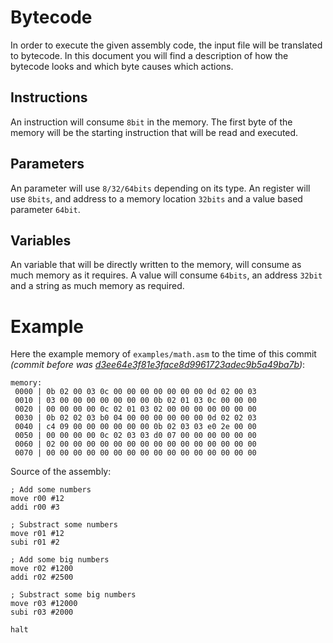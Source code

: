 # Bytecode

In order to execute the given assembly code, the input file will be translated to bytecode. In this document you will find a description of how the bytecode looks and which byte causes which actions.

## Instructions

An instruction will consume `8bit` in the memory. The first byte of the memory will be the starting instruction that will be read and executed.

## Parameters

An parameter will use `8/32/64bits` depending on its type. An register will use `8bits`, and address to a memory location `32bits` and a value based parameter `64bit`.

## Variables

An variable that will be directly written to the memory, will consume as much memory as it requires. A value will consume `64bits`, an address `32bit` and a string as much memory as required.

# Example

Here the example memory of `examples/math.asm` to the time of this commit _(commit before was [d3ee64e3f81e3face8d9961723adec9b5a49ba7b](https://github.com/oltdaniel/clap/commit/d3ee64e3f81e3face8d9961723adec9b5a49ba7b))_:

```
memory:
 0000 | 0b 02 00 03 0c 00 00 00 00 00 00 00 0d 02 00 03
 0010 | 03 00 00 00 00 00 00 00 0b 02 01 03 0c 00 00 00
 0020 | 00 00 00 00 0c 02 01 03 02 00 00 00 00 00 00 00
 0030 | 0b 02 02 03 b0 04 00 00 00 00 00 00 0d 02 02 03
 0040 | c4 09 00 00 00 00 00 00 0b 02 03 03 e0 2e 00 00
 0050 | 00 00 00 00 0c 02 03 03 d0 07 00 00 00 00 00 00
 0060 | 02 00 00 00 00 00 00 00 00 00 00 00 00 00 00 00
 0070 | 00 00 00 00 00 00 00 00 00 00 00 00 00 00 00 00
```

Source of the assembly:
```assembly
; Add some numbers
move r00 #12
addi r00 #3

; Substract some numbers
move r01 #12
subi r01 #2

; Add some big numbers
move r02 #1200
addi r02 #2500

; Substract some big numbers
move r03 #12000
subi r03 #2000

halt
```
